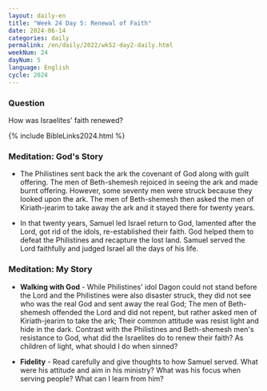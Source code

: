 ```yaml
---
layout: daily-en
title: "Week 24 Day 5: Renewal of Faith"
date: 2024-06-14
categories: daily
permalink: /en/daily/2022/wk52-day2-daily.html
weekNum: 24
dayNum: 5
language: English
cycle: 2024
---
```


### Question     
How was Israelites' faith renewed?

{% include BibleLinks2024.html %} 

### Meditation: God's Story   
+ The Philistines sent back the ark the covenant of God along with guilt offering. The men of Beth-shemesh rejoiced in seeing the ark and made burnt offering. However, some seventy men were struck because they looked upon the ark. The men of Beth-shemesh then asked the men of Kiriath-jearim to take away the ark and it stayed there for twenty years. 

+ In that twenty years, Samuel led Israel return to God, lamented after the Lord, got rid of the idols, re-established their faith. God helped them to defeat the Philistines and recapture the lost land. Samuel served the Lord faithfully and judged Israel all the days of his life. 

### Meditation: My Story   
+ **Walking with God** - While Philistines' idol Dagon could not stand before the Lord and the Philistines were also disaster struck, they did not see who was the real God and sent away the real God; The men of Beth-shemesh offended the Lord and did not repent, but rather asked men of Kiriath-jearim to take the ark; Their common attitude was resist light and hide in the dark. Contrast with the Philistines and Beth-shemesh men's resistance to God, what did the Israelites do to renew their faith? As children of light, what should I do when sinned? 

+ **Fidelity** - Read carefully and give thoughts to how Samuel served. What were his attitude and aim in his ministry? What was his focus when serving people? What can I learn from him? 
